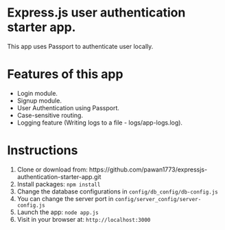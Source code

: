 <h1> Express.js user authentication starter app.</h1>

<p> This app uses Passport to authenticate user locally. </p>

<h1> Features of this app </h1>
<ul>
<li>Login module.</li>
<li>Signup module.</li>
<li>User Authentication using Passport.</li>
<li>Case-sensitive routing.</li>
<li>Logging feature (Writing logs to a file - logs/app-logs.log).</li>
</ul>

<h1>Instructions </h1>

<ol>
<li>Clone or download from: https://github.com/pawan1773/expressjs-authentication-starter-app.git</li>
<li>Install packages: <code>npm install</code></li>
<li>Change the database configurations in <code>config/db_config/db-config.js</code></li>
<li>You can change the server port in <code>config/server_config/server-config.js</code></li>
<li>Launch the app: <code>node app.js</code></li>
<li>Visit in your browser at: <code>http://localhost:3000</code></li>
</ol>
